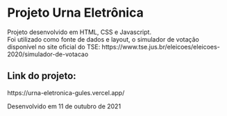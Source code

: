 <h1>Projeto Urna Eletrônica</h1>

<p>Projeto desenvolvido em HTML, CSS e Javascript.<br/>Foi utilizado como fonte de dados e layout, o simulador de votação disponível no site oficial do TSE: https://www.tse.jus.br/eleicoes/eleicoes-2020/simulador-de-votacao</p>

<h2>Link do projeto:</h2>
<p>https://urna-eletronica-gules.vercel.app/</p>

<p>Desenvolvido em 11 de outubro de 2021</p>

